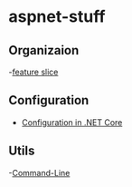 # aspnet-stuff


## Organizaion

-[feature slice](https://msdn.microsoft.com/en-us/magazine/mt763233?f=255&MSPPError=-2147217396)


## Configuration
- [Configuration in .NET Core](https://msdn.microsoft.com/en-us/magazine/mt632279.aspx?f=255&MSPPError=-2147217396)



## Utils 

-[Command-Line](https://msdn.microsoft.com/en-us/magazine/mt763239?f=255&MSPPError=-2147217396)

